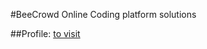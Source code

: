 #BeeCrowd Online Coding platform solutions

##Profile: [to visit](https://judge.beecrowd.com/en/profile/208241)